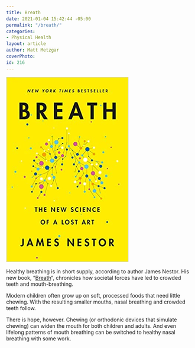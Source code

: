 ```yaml
---
title: Breath
date: 2021-01-04 15:42:44 -05:00
permalink: "/breath/"
categories:
- Physical Health
layout: article
author: Matt Metzgar
coverPhoto: 
id: 216
---
```


![](/assets/img/uploads/breath.jpg)

Healthy breathing is in short supply, according to author James Nestor. His new book, &#8220;<a href="https://www.amazon.com/Breath-New-Science-Lost-Art/dp/0735213615/" target="_blank" rel="noreferrer noopener">Breath</a>&#8220;, chronicles how societal forces have led to crowded teeth and mouth-breathing.

Modern children often grow up on soft, processed foods that need little chewing. With the resulting smaller mouths, nasal breathing and crowded teeth follow.

There is hope, however. Chewing (or orthodonic devices that simulate chewing) can widen the mouth for both children and adults. And even lifelong patterns of mouth breathing can be switched to healthy nasal breathing with some work.